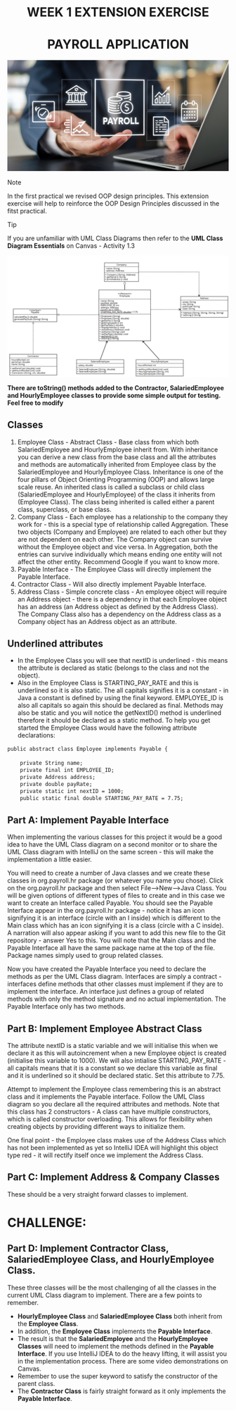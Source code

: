 <h1 align="center">WEEK 1 EXTENSION EXERCISE</h1>

<h1 align="center">PAYROLL APPLICATION</h1>

![Image of digital block with shapes](/images/Payroll.jpeg)

> [!NOTE]
In the first practical we revised OOP design principles. This extension exercise will help to reinforce the OOP Design Principles discussed in the fitst practical.

> [!TIP]
> If you are unfamiliar with UML Class Diagrams then refer to the **UML Class Diagram Essentials** on Canvas - Activity 1.3

![UML Class Diagram for implementation of Payroll Application.](/images/SimplePayrollApplication_Custom.png)

**There are toString() methods added to the Contractor, SalariedEmployee and HourlyEmployee classes to provide some simple output for testing. Feel free to modify**

## Classes

1. Employee Class - Abstract Class - Base class from which both SalariedEmployee and HourlyEmployee inherit from. With inheritance you can derive a new class from the base class and all the attributes and methods are automatically inherited from Employee class by the SalariedEmployee and HourlyEmployee Class. Inheritance is one of the four pillars of Object Orienting Programming (OOP)  and allows large scale reuse. An inherited class is called a subclass or child class (SalariedEmployee and HourlyEmployee) of the class it inherits from (Employee Class). The class being inherited is called either a parent class, superclass, or base class.
2. Company Class - Each employee has a relationship to the company they work for - this is a special type of relationship called Aggregation. These two objects (Company and Employee) are related to each other but they are not dependent on each other. The Company object can survive without the Employee object and vice versa. In Aggregation, both the entries can survive individually which means ending one entity will not affect the other entity. Recommend Google if you want to know more.
3. Payable Interface - The Employee Class will directly implement the Payable Interface.
4. Contractor Class - Will also directly implement Payable Interface.
5. Address Class - Simple concrete class - An employee object will require an Address object - there is a dependency in that each Employee object has an address (an Address object as defined by the Address Class). The Company Class also has a dependency on the Address class as a Company object has an Address object as an attribute.
## Underlined attributes
+ In the Employee Class you will see that nextID is underlined - this means the attribute is declared as static (belongs to the class and not the object).
+ Also in the Employee Class is STARTING_PAY_RATE and this is underlined so it is also static. The all capitals signifies it is a constant - in Java a constant is defined by using the final keyword. EMPLOYEE_ID is also all capitals so again this should be declared as final. Methods may also be static and you will notice the getNextID() method is underlined therefore it should be declared as a static method. To help you get started the Employee Class would have the following attribute declarations:

```
public abstract class Employee implements Payable {

    private String name;
    private final int EMPLOYEE_ID;
    private Address address;
    private double payRate;
    private static int nextID = 1000;
    public static final double STARTING_PAY_RATE = 7.75;

```
## Part A: Implement Payable Interface
When implementing the various classes for this project it would be a good idea to have the UML Class diagram on a second monitor or to share the UML Class diagram with IntelliJ on the same screen - this will make the implementation a little easier.

You will need to create a number of Java classes and we create these classes in org.payroll.hr package (or whatever you name you chose). Click on the org.payroll.hr package and then select File-->New-->Java Class. You will be given options of different types of files to create and in this case we want to create an Interface called Payable. You should see the Payable Interface appear in the org.payroll.hr package - notice it has an icon signifying it is an interface (circle with an I inside) which is different to the Main class which has an icon signifying it is a class (circle with a C inside). A narration will also appear asking if you want to add this new file to the Git repository - answer Yes to this. You will note that the Main class and the Payable Interface all have the same package name at the top of the file. Package names simply used to group related classes. 

Now you have created the Payable Interface you need to declare the methods as per the UML Class diagram. Interfaces are simply a contract - interfaces define methods that other classes must implement if they are to implement the interface. An interface just defines a group of related methods with only the method signature and no actual implementation. The Payable Interface only has two methods.

## Part B: Implement Employee Abstract Class
The attribute nextID is a static variable and we will initialise this when we declare it as this will autoincrement when a new Employee object is created (initialise this variable to 1000). We will also intialise STARTING_PAY_RATE - all capitals means that it is a constant so we declare this variable as final and it is underlined so it should be declared static. Set this attribute to 7.75.

Attempt to implement the Employee class remembering this is an abstract class and it implements the Payable interface. Follow the UML Class diagram so you declare all the required attributes and methods. Note that this class has 2 constructors - A class can have multiple constructors, which is called constructor overloading. This allows for flexibility when creating objects by providing different ways to initialize them. 

One final point - the Employee class makes use of the Address Class which has not been implemented as yet so IntelliJ IDEA will highlight this object type red - it will rectify itself once we implement the Address Class.

## Part C: Implement Address & Company Classes
These should be a very straight forward classes to implement.

# CHALLENGE:
## Part D: Implement **Contractor Class**, **SalariedEmployee Class**, and **HourlyEmployee Class**.
These three classes will be the most challenging of all the classes in the current UML Class diagram to implement. There are a few points to remember.

+ **HourlyEmployee Class** and **SalariedEmployee Class** both inherit from the **Employee Class**.
+ In addition, the **Employee Class** implements the **Payable Interface**.
+ The result is that the **SalariedEmployee** and the **HourlyEmployee Classes** will need to implement the methods defined in the **Payable Interface**. If you use IntelliJ IDEA to do the heavy lifting, it will assist you in the implementation process. There are some video demonstrations on Canvas.
+ Remember to use the super keyword to satisfy the constructor of the parent class.
+ The **Contractor Class** is fairly straight forward as it only implements the **Payable Interface**.
